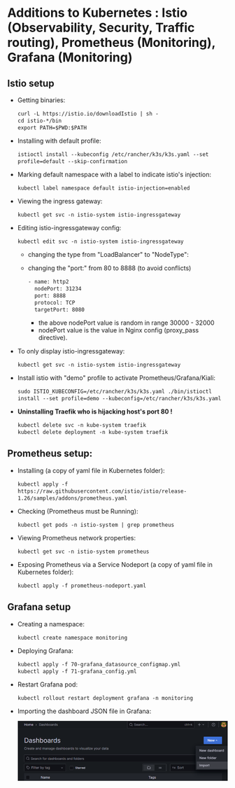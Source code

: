 # Additions to Kubernetes : Istio (Observability, Security, Traffic routing), Prometheus (Monitoring), Grafana (Monitoring)

## Istio setup

  - Getting binaries:

      ```
      curl -L https://istio.io/downloadIstio | sh -
      cd istio-*/bin
      export PATH=$PWD:$PATH
      ```

  - Installing with default profile:
    
      ```
      istioctl install --kubeconfig /etc/rancher/k3s/k3s.yaml --set profile=default --skip-confirmation
      ```

  - Marking default namespace with a label to indicate istio's injection:
      
      ```
      kubectl label namespace default istio-injection=enabled
      ```

  - Viewing the ingress gateway:
      
      ```
      kubectl get svc -n istio-system istio-ingressgateway
      ```

  - Editing istio-ingressgateway config:

      ```
      kubectl edit svc -n istio-system istio-ingressgateway
      ```

    - changing the type from "LoadBalancer" to "NodeType":
    - changing the "port:" from 80 to 8888 (to avoid conflicts)

        ```
        - name: http2
          nodePort: 31234
          port: 8888
          protocol: TCP
          targetPort: 8080
        ```
          
        - the above nodePort value is random in range 30000 - 32000 
        - nodePort value is the value in Nginx config (proxy_pass directive).

  - To only display istio-ingressgateway:

      ```
      kubectl get svc -n istio-system istio-ingressgateway
      ```
    
  - Install istio with "demo" profile to activate Prometheus/Grafana/Kiali:
    
      ```
      sudo ISTIO_KUBECONFIG=/etc/rancher/k3s/k3s.yaml ./bin/istioctl install --set profile=demo --kubeconfig=/etc/rancher/k3s/k3s.yaml
      ```

  - **Uninstalling Traefik who is hijacking host's port 80 !**

      ```
      kubectl delete svc -n kube-system traefik
      kubectl delete deployment -n kube-system traefik
      ```

## Prometheus setup:

  - Installing (a copy of yaml file in Kubernetes folder):

      ```
      kubectl apply -f https://raw.githubusercontent.com/istio/istio/release-1.26/samples/addons/prometheus.yaml
      ```

  - Checking (Prometheus must be Running):
    
      ```    
     kubectl get pods -n istio-system | grep prometheus
      ```

  - Viewing Prometheus network properties:
      ```    
      kubectl get svc -n istio-system prometheus
      ```

  - Exposing Prometheus via a Service Nodeport (a copy of yaml file in Kubernetes folder):

      ```
      kubectl apply -f prometheus-nodeport.yaml
      ```

## Grafana setup

  - Creating a namespace:

      ```
      kubectl create namespace monitoring
      ```

  - Deploying Grafana:

      ```
      kubectl apply -f 70-grafana_datasource_configmap.yml
      kubectl apply -f 71-grafana_config.yml
      ```

  - Restart Grafana pod:

      ```
      kubectl rollout restart deployment grafana -n monitoring
      ```

  - Importing the dashboard JSON file in Grafana:

    ![Import_dashboard](../Images/Import_Grafana_dashboard.png)




